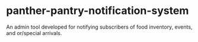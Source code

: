 # panther-pantry-notification-system
An admin tool developed for notifying subscribers of food inventory, events, and or/special arrivals.
